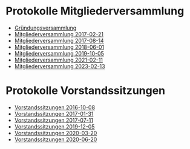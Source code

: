 Protokolle Mitgliederversammlung
=====================
* [Gründungsversammlung](2016-06-11-Gruendungsversammlung)
* [Mitgliederversammlung 2017-02-21](2017-02-21-Mitgliederversammlung)
* [Mitgliederversammlung 2017-08-14](2017-08-14-Mitgliederversammlung)
* [Mitgliederversammlung 2018-06-01](2018-06-01-Mitgliederversammlung)
* [Mitgliederversammlung 2019-10-05](2019-10-05-Mitgliederversammlung)
* [Mitgliederversammlung 2021-02-11](2021-02-11-Mitgliederversammlung)
* [Mitgliederversammlung 2023-02-13](2023-02-13-Mitgliederversammlung)


Protokolle Vorstandssitzungen
=====================
* [Vorstandssitzungen 2016-10-08](2016-10-08-Vorstandssitzung)
* [Vorstandssitzungen 2017-01-31](2017-01-31-Vorstandssitzung)
* [Vorstandssitzungen 2017-07-11](2017-07-11-Vorstandssitzung)
* [Vorstandssitzungen 2019-12-05](2019-12-05-Vorstandssitzung)
* [Vorstandssitzungen 2020-03-20](2020-03-20-Vorstandssitzung)
* [Vorstandssitzungen 2020-06-20](2020-06-20-Vorstandssitzung)